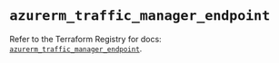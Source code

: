 # `azurerm_traffic_manager_endpoint`

Refer to the Terraform Registry for docs: [`azurerm_traffic_manager_endpoint`](https://registry.terraform.io/providers/hashicorp/azurerm/2.99.0/docs/resources/traffic_manager_endpoint).
